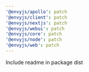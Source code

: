 ```yaml
---
'@envyjs/apollo': patch
'@envyjs/client': patch
'@envyjs/nextjs': patch
'@envyjs/webui': patch
'@envyjs/core': patch
'@envyjs/node': patch
'@envyjs/web': patch
---
```


Include readme in package dist
